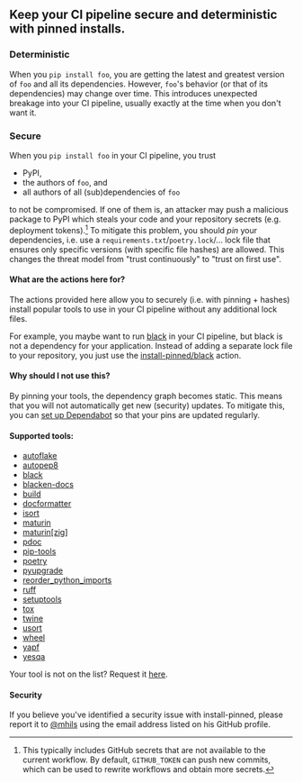 ## Keep your CI pipeline secure and deterministic with pinned installs.
<!-- !!!!!!!!!!!!!!!!!!!!!!!!!!!!!!!!!!!!!!!!!!!!!!!!!!! -->
<!-- ⚠️auto-generated from init.py, do not edit manually ⚠️-->
<!-- !!!!!!!!!!!!!!!!!!!!!!!!!!!!!!!!!!!!!!!!!!!!!!!!!!! -->

### Deterministic

When you `pip install foo`, you are getting the latest and greatest version of `foo` and all its dependencies.
However, `foo`'s behavior (or that of its dependencies) may change over time. This introduces unexpected breakage into your CI pipeline,
usually exactly at the time when you don't want it.

### Secure

When you `pip install foo` in your CI pipeline, you trust 

 - PyPI,
 - the authors of `foo`, and 
 - all authors of all (sub)dependencies of `foo`

to not be compromised. If one of them is, an attacker may push a malicious package to PyPI which steals your code 
and your repository secrets (e.g. deployment tokens).[^1]
To mitigate this problem, you should _pin_ your dependencies, i.e. use a `requirements.txt`/`poetry.lock`/... lock file
that ensures only specific versions (with specific file hashes) are allowed. This changes the threat model from "trust 
continuously" to "trust on first use".

[^1]: This typically includes GitHub secrets that are not available to the current workflow.
      By default, `GITHUB_TOKEN` can push new commits, which can be used to rewrite workflows and obtain more secrets.

#### What are the actions here for?

The actions provided here allow you to securely (i.e. with pinning + hashes) install popular 
tools to use in your CI pipeline without any additional lock files. 

For example, you maybe want to run [black](https://github.com/psf/black) in your CI pipeline, but black is not a 
dependency for your application. Instead of adding a separate lock file to your repository, you just use the [install-pinned/black](https://github.com/install-pinned/black) action.

#### Why should I not use this?

By pinning your tools, the dependency graph becomes static. 
This means that you will not automatically get new (security) updates.
To mitigate this, you can [set up Dependabot](https://docs.github.com/en/code-security/dependabot/working-with-dependabot/keeping-your-actions-up-to-date-with-dependabot#example-dependabotyml-file-for-github-actions)
so that your pins are updated regularly.

#### Supported tools:
- [autoflake](https://github.com/install-pinned/autoflake)
- [autopep8](https://github.com/install-pinned/autopep8)
- [black](https://github.com/install-pinned/black)
- [blacken-docs](https://github.com/install-pinned/blacken-docs)
- [build](https://github.com/install-pinned/build)
- [docformatter](https://github.com/install-pinned/docformatter)
- [isort](https://github.com/install-pinned/isort)
- [maturin](https://github.com/install-pinned/maturin)
- [maturin[zig]](https://github.com/install-pinned/maturin-with-zig)
- [pdoc](https://github.com/install-pinned/pdoc)
- [pip-tools](https://github.com/install-pinned/pip-tools)
- [poetry](https://github.com/install-pinned/poetry)
- [pyupgrade](https://github.com/install-pinned/pyupgrade)
- [reorder_python_imports](https://github.com/install-pinned/reorder_python_imports)
- [ruff](https://github.com/install-pinned/ruff)
- [setuptools](https://github.com/install-pinned/setuptools)
- [tox](https://github.com/install-pinned/tox)
- [twine](https://github.com/install-pinned/twine)
- [usort](https://github.com/install-pinned/usort)
- [wheel](https://github.com/install-pinned/wheel)
- [yapf](https://github.com/install-pinned/yapf)
- [yesqa](https://github.com/install-pinned/yesqa)

Your tool is not on the list? Request it [here](https://github.com/install-pinned/.github/issues).

#### Security

If you believe you've identified a security issue with install-pinned, please report it to 
[@mhils](https://github.com/mhils) using the email address listed on his GitHub profile.
